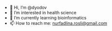 - 👋 Hi, I’m @dyodov
- 👀 I’m interested in health science
- 🌱 I’m currently learning bioinformatics
- 📫 How to reach me: nurfadlina.rosli@gmail.com

<!---
dyodov/dyodov is a ✨ special ✨ repository because its `README.md` (this file) appears on your GitHub profile.
You can click the Preview link to take a look at your changes.
--->
